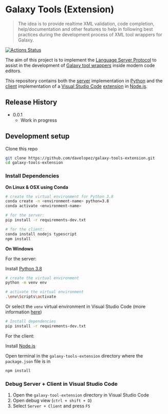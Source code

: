 # Galaxy Tools (Extension)

> The idea is to provide realtime XML validation, code completion, help/documentation and other features to help in following best practices during the development process of XML tool wrappers for Galaxy.

[![Actions Status](https://github.com/davelopez/galaxy-tools-extension/workflows/CI/badge.svg)](https://github.com/davelopez/galaxy-tools-extension/actions)

The aim of this project is to implement the [Language Server Protocol](https://microsoft.github.io/language-server-protocol/) to assist in the development of [Galaxy tool wrappers](https://docs.galaxyproject.org/en/latest/dev/schema.html) inside modern code editors.

This repository contains both the [server](https://github.com/davelopez/galaxy-tools-extension/tree/master/server) implementation in [Python](https://www.python.org/) and the [client](https://github.com/davelopez/galaxy-tools-extension/tree/master/client) implementation of a [Visual Studio Code](https://code.visualstudio.com/) [extension](https://marketplace.visualstudio.com/VSCode) in [Node.js](https://nodejs.org/en/).

## Release History
* 0.0.1
    * Work in progress


## Development setup
Clone this repo
```sh
git clone https://github.com/davelopez/galaxy-tools-extension.git
cd galaxy-tools-extension
```
### Install Dependencies

**On Linux & OSX using Conda**
```sh
# create the virtual environment for Python 3.8
conda create -n <environment-name> python=3.8
conda activate <environment-name>

# for the server:
pip install -r requirements-dev.txt

# for the client:
conda install nodejs typescript
npm install
```

**On Windows**

For the server:

Install [Python 3.8](https://docs.python.org/3/using/windows.html#windows-full)
```sh
# create the virtual environment
python -m venv env

# activate the virtual environment
.\env\Scripts\activate
```
Or select the `venv` virtual environment in Visual Studio Code (more information [here](https://code.visualstudio.com/docs/python/environments))
```sh
# Install dependencies
pip install -r requirements-dev.txt
```

For the client:

Install [Node.js](https://nodejs.org/en/download/)

Open terminal in the `galaxy-tools-extension` directory where the `package.json` file is in
```sh
npm install
```


### Debug Server + Client in Visual Studio Code

1. Open the `galaxy-tool-extension` directory in Visual Studio Code
1. Open debug view (`ctrl + shift + D`)
1. Select `Server + Client` and press `F5`
